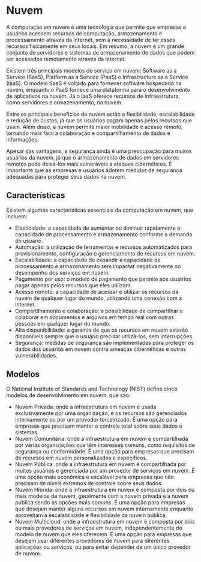# Nuvem

A computação em nuvem é uma tecnologia que permite que empresas e usuários acessem recursos de computação, armazenamento e processamento através da internet, sem a necessidade de ter esses recursos fisicamente em seus locais. Em resumo, a nuvem é um grande conjunto de servidores e sistemas de armazenamento de dados que podem ser acessados remotamente através da internet.

Existem três principais modelos de serviço em nuvem: Software as a Service (SaaS), Platform as a Service (PaaS) e Infrastructure as a Service (IaaS). O modelo SaaS é voltado para fornecer software hospedado na nuvem, enquanto o PaaS fornece uma plataforma para o desenvolvimento de aplicativos na nuvem. Já o IaaS oferece recursos de infraestrutura, como servidores e armazenamento, na nuvem.

Entre os principais benefícios da nuvem estão a flexibilidade, escalabilidade e redução de custos, já que os usuários pagam apenas pelos recursos que usam. Além disso, a nuvem permite maior mobilidade e acesso remoto, tornando mais fácil a colaboração e compartilhamento de dados e informações.

Apesar das vantagens, a segurança ainda é uma preocupação para muitos usuários da nuvem, já que o armazenamento de dados em servidores remotos pode deixá-los mais vulneráveis a ataques cibernéticos. É importante que as empresas e usuários adotem medidas de segurança adequadas para proteger seus dados na nuvem.

## Características

Existem algumas características essenciais da computação em nuvem, que incluem:

- Elasticidade: a capacidade de aumentar ou diminuir rapidamente a capacidade de processamento e armazenamento conforme a demanda do usuário.
- Automação: a utilização de ferramentas e recursos automatizados para provisionamento, configuração e gerenciamento de recursos em nuvem.
- Escalabilidade: a capacidade de expandir a capacidade de processamento e armazenamento sem impactar negativamente no desempenho dos serviços em nuvem.
- Pagamento por uso: o modelo de pagamento que permite aos usuários pagar apenas pelos recursos que eles utilizam.
- Acesso remoto: a capacidade de acessar e utilizar os recursos da nuvem de qualquer lugar do mundo, utilizando uma conexão com a internet.
- Compartilhamento e colaboração: a possibilidade de compartilhar e colaborar em documentos e arquivos em tempo real com outras pessoas em qualquer lugar do mundo.
- Alta disponibilidade: a garantia de que os recursos em nuvem estarão disponíveis sempre que o usuário precisar utilizá-los, sem interrupções.
- Segurança: medidas de segurança são implementadas para proteger os dados dos usuários em nuvem contra ameaças cibernéticas e outras vulnerabilidades.

## Modelos

O National Institute of Standards and Technology (NIST) define cinco modelos de desenvolvimento em nuvem, que são:

- Nuvem Privada: onde a infraestrutura em nuvem é usada exclusivamente por uma organização, e os recursos são gerenciados internamente ou por um provedor terceirizado. É uma opção para empresas que precisam manter o controle total sobre seus dados e sistemas.
- Nuvem Comunitária: onde a infraestrutura em nuvem é compartilhada por várias organizações que têm interesses comuns, como requisitos de segurança ou conformidade. É uma opção para empresas que precisam de recursos em nuvem personalizados e específicos.
- Nuvem Pública: onde a infraestrutura em nuvem é compartilhada por muitos usuários e gerenciada por um provedor de serviços em nuvem. É uma opção mais econômica e escalável para empresas que não precisam de níveis extremos de controle sobre seus dados.
- Nuvem Híbrida: onde a infraestrutura em nuvem é composta por dois ou mais modelos de nuvem, geralmente com a nuvem privada e a nuvem pública sendo as opções mais comuns. É uma opção para empresas que desejam manter alguns recursos em nuvem internamente enquanto aproveitam a escalabilidade e flexibilidade da nuvem pública.
- Nuvem Multicloud: onde a infraestrutura em nuvem é composta por dois ou mais provedores de serviços em nuvem, independentemente do modelo de nuvem que eles oferecem. É uma opção para empresas que desejam usar diferentes provedores de nuvem para diferentes aplicações ou serviços, ou para evitar depender de um único provedor de nuvem.
